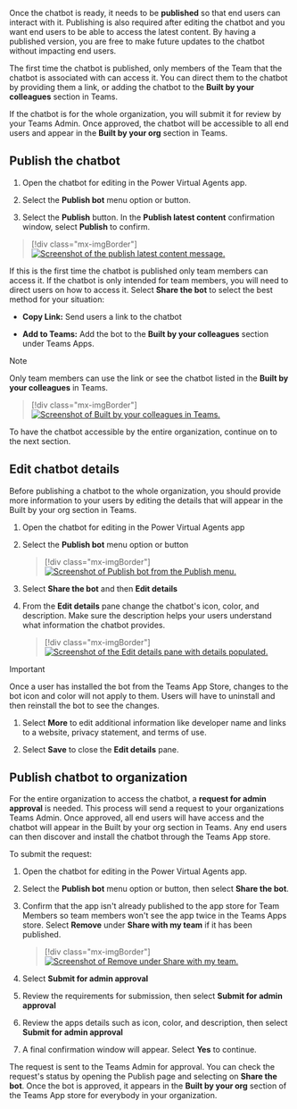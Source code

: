 Once the chatbot is ready, it needs to be **published** so that end users can interact with it. Publishing is also required after editing the chatbot and you want end users to be able to access the latest content. By having a published version, you are free to make future updates to the chatbot without impacting end users.

The first time the chatbot is published, only members of the Team that the chatbot is associated with can access it. You can direct them to the chatbot by providing them a link, or adding the chatbot to the **Built by your colleagues** section in Teams.

If the chatbot is for the whole organization, you will submit it for review by your Teams Admin. Once approved, the chatbot will be accessible to all end users and appear in the **Built by your org** section in Teams.

## Publish the chatbot

1. Open the chatbot for editing in the Power Virtual Agents app.

1. Select the **Publish bot** menu option or button.

1. Select the **Publish** button. In the **Publish latest content** confirmation window, select **Publish** to confirm.

> [!div class="mx-imgBorder"]
> [![Screenshot of the publish latest content message.](../media/image-33.png)](../media/image-33.png#lightbox)

If this is the first time the chatbot is published only team members can access it. If the chatbot is only intended for team members, you will need to direct users on how to access it. Select **Share the bot** to select the best method for your situation:

-   **Copy Link:** Send users a link to the chatbot

-   **Add to Teams:** Add the bot to the **Built by your colleagues** section under Teams Apps.
    
> [!NOTE]
> Only team members can use the link or see the chatbot listed in the **Built by your colleagues** in Teams.

> [!div class="mx-imgBorder"]
> [![Screenshot of Built by your colleagues in Teams.](../media/image-34.png)](../media/image-34.png#lightbox)

To have the chatbot accessible by the entire organization, continue on to the next section.

## Edit chatbot details

Before publishing a chatbot to the whole organization, you should provide more information to your users by editing the details that will appear in the Built by your org section in Teams.

1. Open the chatbot for editing in the Power Virtual Agents app

1. Select the **Publish bot** menu option or button

	> [!div class="mx-imgBorder"]
	> [![Screenshot of Publish bot from the Publish menu.](../media/image-35.png)](../media/image-35.png#lightbox)

1. Select **Share the bot** and then **Edit details**

1. From the **Edit details** pane change the chatbot's icon, color, and description. Make sure the description helps your users understand what information the chatbot provides.

	> [!div class="mx-imgBorder"]
	> [![Screenshot of the Edit details pane with details populated.](../media/image-36.png)](../media/image-36.png#lightbox)

> [!IMPORTANT]
> Once a user has installed the bot from the Teams App Store, changes to the bot icon and color will not apply to them. Users will have to uninstall and then reinstall the bot to see the changes.

1. Select **More** to edit additional information like developer name and links to a website, privacy statement, and terms of use.

1. Select **Save** to close the **Edit details** pane.

## Publish chatbot to organization

For the entire organization to access the chatbot, a **request for admin approval** is needed. This process will send a request to your organizations Teams Admin. Once approved, all end users will have access and the chatbot will appear in the Built by your org section in Teams. Any end users can then discover and install the chatbot through the Teams App store.

To submit the request:

1. Open the chatbot for editing in the Power Virtual Agents app.

1. Select the **Publish bot** menu option or button, then select **Share the bot**.

1. Confirm that the app isn't already published to the app store for Team Members so team members won't see the app twice in the Teams Apps store. Select **Remove** under **Share with my team** if it has been published.
    
	> [!div class="mx-imgBorder"]
	> [![Screenshot of Remove under Share with my team.](../media/image-37.png)](../media/image-37.png#lightbox)

1. Select **Submit for admin approval**

1. Review the requirements for submission, then select **Submit for admin approval**

1. Review the apps details such as icon, color, and description, then select **Submit for admin approval**

1. A final confirmation window will appear. Select **Yes** to continue.

The request is sent to the Teams Admin for approval. You can check the request's status by opening the Publish page and selecting on **Share the bot**. Once the bot is approved, it appears in the **Built by your org** section of the Teams App store for everybody in your organization.
